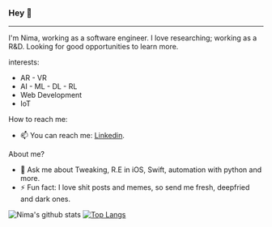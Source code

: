 ### Hey 👋 
----

I'm Nima, working as a software engineer. I love researching; working as a R&D. Looking for good opportunities to learn more.

interests:

  - AR - VR
  - AI - ML - DL - RL
  - Web Development
  - IoT
  
How to reach me: 

  - 📫 You can reach me: [Linkedin](https://linkedin.com/in/nimk).
  
About me?

  - 💬 Ask me about Tweaking, R.E in iOS, Swift, automation with python and more.
  - ⚡ Fun fact: I love shit posts and memes, so send me fresh, deepfried and dark ones.


![Nima's github stats](https://github-readme-stats.vercel.app/api?username=iw4p&show_icons=true&theme=buefy&show_icons=true&count_private=true) [![Top Langs](https://github-readme-stats.vercel.app/api/top-langs/?username=iw4p&layout=compact)](https://github.com/anuraghazra/github-readme-stats)
